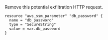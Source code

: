 
Remove this potential exfiltration HTTP request.

```hcl
resource "aws_ssm_parameter" "db_password" {
  name = "db_password"
  type = "SecureString"
  value = var.db_password
}

 
```


